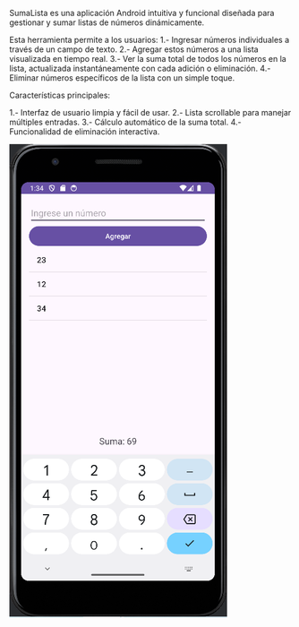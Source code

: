 SumaLista es una aplicación Android intuitiva y funcional diseñada para gestionar y sumar listas de números dinámicamente.

Esta herramienta permite a los usuarios:
  1.- Ingresar números individuales a través de un campo de texto.
  2.- Agregar estos números a una lista visualizada en tiempo real.
  3.- Ver la suma total de todos los números en la lista, actualizada instantáneamente con cada adición o eliminación.
  4.- Eliminar números específicos de la lista con un simple toque.

Características principales:

  1.- Interfaz de usuario limpia y fácil de usar.
  2.- Lista scrollable para manejar múltiples entradas.
  3.- Cálculo automático de la suma total.
  4.- Funcionalidad de eliminación interactiva.


![Imagen de muestra](resurce/vista.png)
